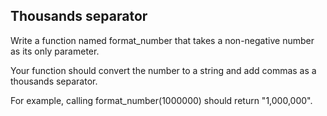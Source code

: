 ## Thousands separator
Write a function named format_number that takes a non-negative number as its only parameter.

Your function should convert the number to a string and add commas as a thousands separator.

For example, calling format_number(1000000) should return "1,000,000".

